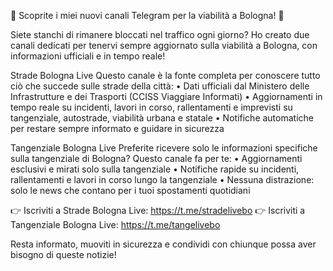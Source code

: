 🚦 Scoprite i miei nuovi canali Telegram per la viabilità a Bologna! 🚦

Siete stanchi di rimanere bloccati nel traffico ogni giorno? Ho creato due canali dedicati per tenervi sempre aggiornato sulla viabilità a Bologna, con informazioni ufficiali e in tempo reale!

Strade Bologna Live
Questo canale è la fonte completa per conoscere tutto ciò che succede sulle strade della città:
• Dati ufficiali dal Ministero delle Infrastrutture e dei Trasporti (CCISS Viaggiare Informati)
• Aggiornamenti in tempo reale su incidenti, lavori in corso, rallentamenti e imprevisti su tangenziale, autostrade, viabilità urbana e statale
• Notifiche automatiche per restare sempre informato e guidare in sicurezza

Tangenziale Bologna Live
Preferite ricevere solo le informazioni specifiche sulla tangenziale di Bologna? Questo canale fa per te:
• Aggiornamenti esclusivi e mirati solo sulla tangenziale
• Notifiche rapide su incidenti, rallentamenti e lavori in corso lungo la tangenziale
• Nessuna distrazione: solo le news che contano per i tuoi spostamenti quotidiani

👉 Iscriviti a Strade Bologna Live: https://t.me/stradelivebo
👉 Iscriviti a Tangenziale Bologna Live: https://t.me/tangelivebo

Resta informato, muoviti in sicurezza e condividi con chiunque possa aver bisogno di queste notizie!
